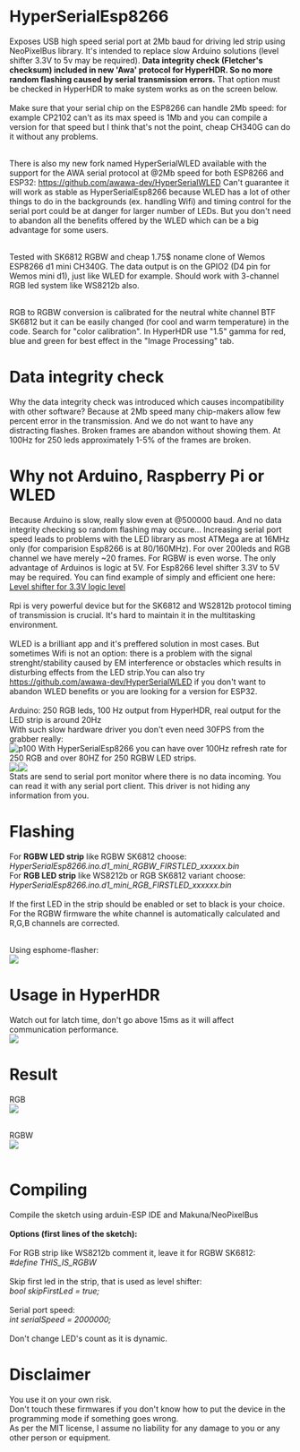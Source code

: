 # HyperSerialEsp8266

Exposes USB high speed serial port at 2Mb baud for driving led strip using NeoPixelBus library. It's intended to replace slow Arduino solutions (level shifter 3.3V to 5v may be required). <b>Data integrity check (Fletcher's checksum) included in new 'Awa' protocol for HyperHDR. So no more random flashing caused by serial transmission errors.</b> That option must be checked in HyperHDR to make system works as on the screen below.<br/><br/>Make sure that your serial chip on the ESP8266 can handle 2Mb speed: for example CP2102 can't as its max speed is 1Mb and you can compile a version for that speed but I think that's not the point, cheap CH340G can do it without any problems.<br/><br/>

There is also my new fork named HyperSerialWLED available with the support for the AWA serial protocol at @2Mb speed for both ESP8266 and ESP32: https://github.com/awawa-dev/HyperSerialWLED Can't guarantee it will work as stable as HyperSerialEsp8266 because WLED has a lot of other things to do in the backgrounds (ex. handling Wifi) and timing control for the serial port could be at danger for larger number of LEDs. But you don't need to abandon all the benefits offered by the WLED which can be a big advantage for some users.<br/><br/>

Tested with SK6812 RGBW and cheap 1.75$ noname clone of Wemos ESP8266 d1 mini CH340G. The data output is on the GPIO2 (D4 pin for Wemos mini d1), just like WLED for example. Should work with 3-channel RGB led system like WS8212b also.<br/><br/>

RGB to RGBW conversion is calibrated for the neutral white channel BTF SK6812 but it can be easily changed (for cool and warm temperature) in the code. Search for "color calibration". In HyperHDR use "1.5" gamma for red, blue and green for best effect in the "Image Processing" tab.

# Data integrity check

Why the data integrity check was introduced which causes incompatibility with other software? Because at 2Mb speed many chip-makers allow few percent error in the transmission. And we do not want to have any distracting flashes. Broken frames are abandon without showing them. At 100Hz for 250 leds approximately 1-5% of the frames are broken.

# Why not Arduino, Raspberry Pi or WLED

Because Arduino is slow, really slow even at @500000 baud. And no data integrity checking so random flashing may occure... Increasing serial port speed leads to problems with the LED library as most ATMega are at 16MHz only (for comparision Esp8266 is at 80/160MHz). For over 200leds and RGB channel we have merely ~20 frames. For RGBW is even worse. The only advantage of Arduinos is logic at 5V. For Esp8266 level shifter 3.3V to 5V may be required. You can find example of simply and efficient one here: <a href="https://hyperhdr.blogspot.com/2020/12/my-build-log-using-sk6812-rgbw-led.html#chapter3">Level shifter for 3.3V logic level</a><br/><br/>Rpi is very powerful device but for the SK6812 and WS2812b protocol timing of transmission is crucial. It's hard to maintain it in the multitasking environment.<br/><br/>WLED is a brilliant app and it's preffered solution in most cases. But sometimes Wifi is not an option: there is a problem with the signal strenght/stability caused by EM interference or obstacles which results in disturbing effects from the LED strip.You can also try https://github.com/awawa-dev/HyperSerialWLED if you don't want to abandon WLED benefits or you are looking for a version for ESP32.<br/><br/>Arduino: 250 RGB leds, 100 Hz output from HyperHDR, real output for the LED strip is around 20Hz<br/>With such slow hardware driver you don't even need 30FPS from the grabber really:<br/>
<img src='https://i.postimg.cc/1PD541LP/p100.jpg' border='0' alt='p100'/>
With HyperSerialEsp8266 you can have over 100Hz refresh rate for 250 RGB and over 80HZ for 250 RGBW LED strips.<br/>
<img src="https://i.postimg.cc/bvCwBYHJ/250-rgbw-latch0.jpg"/><img src="https://i.postimg.cc/Kz18SXJ5/250-rgb-latch0.jpg"/><br/>
Stats are send to serial port monitor where there is no data incoming. You can read it with any serial port client. This driver is not hiding any information from you.

# Flashing
For <b>RGBW LED strip</b> like RGBW SK6812 choose: <i>HyperSerialEsp8266.ino.d1_mini_RGBW_FIRSTLED_xxxxxx.bin</i><br/>
For <b>RGB LED strip</b> like WS8212b or RGB SK6812 variant choose: <i>HyperSerialEsp8266.ino.d1_mini_RGB_FIRSTLED_xxxxxx.bin</i><br/><br/>
If the first LED in the strip should be enabled or set to black is your choice.<br/>
For the RGBW firmware the white channel is automatically calculated and R,G,B channels are corrected.<br/><br/>

Using esphome-flasher:<br/>
<img src="https://i.postimg.cc/X7yb9FQs/flash.jpg"/><br/>

# Usage in HyperHDR
Watch out for latch time, don't go above 15ms as it will affect communication performance.<br/>
<img src="https://i.postimg.cc/7h0KZxnn/usage.jpg"/><br/>

# Result
RGB<br/>
<img src="https://i.postimg.cc/sjrQQ11Y/250-rgb-setup.jpg"/><br/><br/>

RGBW<br/>
<img src="https://i.postimg.cc/KZL38tcc/250-rgbw-setup.jpg"/><br/><br/>

# Compiling

Compile the sketch using arduin-ESP IDE and Makuna/NeoPixelBus <br/><br/>
<b>Options (first lines of the sketch):</b><br/><br/>
For RGB strip like WS8212b comment it, leave it for RGBW SK6812:<br/>
<i>#define   THIS_IS_RGBW</i><br/><br/>
Skip first led in the strip, that is used as level shifter:<br/>
<i>bool      skipFirstLed = true;</i><br/><br/>
Serial port speed:<br/>
<i>int       serialSpeed = 2000000;</i><br/><br/>
Don't change LED's count as it is dynamic.<br/>


# Disclaimer
You use it on your own risk.<br/>Don't touch these firmwares if you don't know how to put the device in the programming mode if something goes wrong.<br/>
As per the MIT license, I assume no liability for any damage to you or any other person or equipment.
